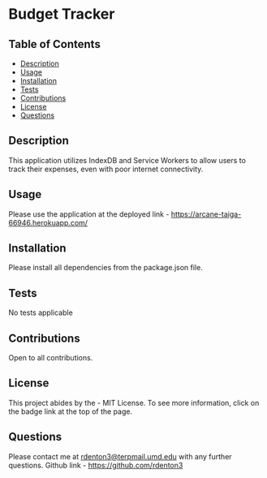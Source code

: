 # Budget Tracker
  

  ## Table of Contents 
  * [Description](#description)
  * [Usage](#usage)
  * [Installation](#installation)
  * [Tests](#tests)
  * [Contributions](#contributions)
  * [License](#license)
  * [Questions](#questions)

  ## Description
  This application utilizes IndexDB and Service Workers to allow users to track their expenses, even with poor internet connectivity. 

  ## Usage
  Please use the application at the deployed link - https://arcane-taiga-66946.herokuapp.com/

  ## Installation
Please install all dependencies from the package.json file. 

  ## Tests
  No tests applicable 
  
  ## Contributions
  Open to all contributions.

  ## License
  This project abides by the - MIT License. To see more information, click on the badge link at the top of the page.

  ## Questions
  Please contact me at rdenton3@terpmail.umd.edu with any further questions. 
  Github link - https://github.com/rdenton3
